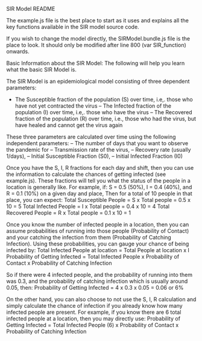 SIR Model README

The example.js file is the best place to start as it uses and explains all the key functions available in the SIR model source code.

If you wish to change the model directly, the SIRModel.bundle.js file is the place to look. It should only be modified after line 800 (var SIR_function) onwards.


Basic Information about the SIR Model:
The following will help you learn what the basic SIR Model is.

The SIR Model is an epidemiological model consisting of three dependent parameters:
- The Susceptible fraction of the population (S) over time, i.e,. those who have not yet contracted the virus
– The Infected fraction of the population (I) over time, i.e,. those who have the virus
– The Recovered fraction of the population (R) over time, i.e., those who had the virus, but have healed and cannot get the virus again

These three parameters are calculated over time using the following independent parameters:
– The number of days that you want to observe the pandemic for
– Transmission rate of the virus, 
– Recovery rate (usually 1/days),
– Initial Susceptible Fraction (S0), 
– Initial Infected Fraction (I0)

Once you have the S, I, R fractions for each day and shift, then you can use the information to calculate the chances of getting infected (see example.js). These fractions will tell you what the status of the people in a location is generally like. For example, if: 
S = 0.5 (50%), 
I = 0.4 (40%), and 
R = 0.1 (10%) on a given day and place, 
Then for a total of 10 people in that place, you can expect: 
Total Susceptible People = S x Total people = 0.5 x 10 = 5
Total Infected People = I x Total people = 0.4 x 10 = 4
Total Recovered People = R x Total people = 0.1 x 10 = 1

Once you know the number of infected people in a location, then you can assume probabilities of running into those people (Probability of Contact) and your catching the infection from them (Probability of Catching Infection). Using these probabilities, you can gauge your chance of being infected by: 
Total Infected People at location = Total People at location x I 
Probability of Getting Infected = Total Infected People x Probability of Contact x Probability of Catching Infection

So if there were 4 infected people, and the probability of running into them was 0.3, and the probability of catching infection which is usually around 0.05, then:
Probability of Getting Infected = 4 x 0.3 x 0.05 = 0.06 or 6%

On the other hand, you can also choose to not use the S, I, R calculation and simply calculate the chance of infection if you already know how many infected people are present. For example, if you know there are 6 total infected people at a location, then you may directly use:
Probability of Getting Infected = Total Infected People (6) x Probability of Contact x Probability of Catching Infection



